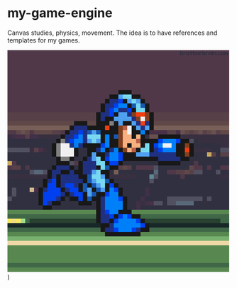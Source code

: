 # my-game-engine
 Canvas studies, physics, movement. The idea is to have references and templates for my games.

 ![READme//GIFme](https://raw.githubusercontent.com/eduardonk9999/my-game-engine/master/game.gif))

